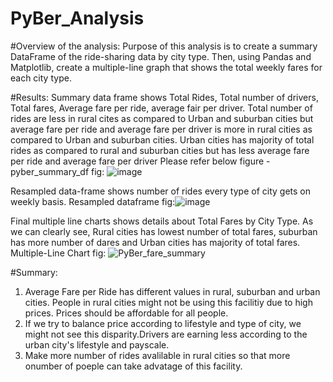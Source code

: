 # PyBer_Analysis

#Overview of the analysis: 
Purpose of this analysis is to create a summary DataFrame of the ride-sharing data by city type. Then, using Pandas and Matplotlib, create a multiple-line graph that shows the total weekly fares for each city type.



#Results: 
Summary data frame shows Total Rides, Total number of drivers, Total fares, Average fare per ride, average fair per driver. 
Total number of rides are less in rural cites as compared to Urban and suburban cities but average fare per ride and average fare per driver is more in rural cities as compared to Urban and suburban cities.
Urban cities has majority of total rides as compared to rural and suburban cities but has less average fare per ride and average fare per driver
Please refer below figure - 
pyber_summary_df fig: ![image](https://user-images.githubusercontent.com/106944351/178591704-ec852bcf-a5b1-402c-9883-bb5ea765426e.png)


Resampled data-frame shows number of rides every type of city gets on weekly basis.
Resampled dataframe fig:![image](https://user-images.githubusercontent.com/106944351/178591807-2ccaa5f9-7b22-4c2e-a591-0143572705cc.png)


Final multiple line charts shows details about Total Fares by City Type. As we can clearly see, Rural cities has lowest number of total fares, suburban has more number of dares and Urban cities has majority of total fares.
Multiple-Line Chart fig: ![PyBer_fare_summary](https://user-images.githubusercontent.com/106944351/178591593-5bb64c4a-2d29-4c22-b921-33ee14f0eada.png)


#Summary:
1) Average Fare per Ride has different values in rural, suburban and urban cities. People in rural cities might not be using this facilitiy due to high prices. Prices should be affordable for all people.
2) If we try to balance price according to lifestyle and type of city, we might not see this disparity.Drivers are earning less according to the urban city's lifestyle and payscale.
3) Make more number of rides avalilable in rural cities so that more onumber of poeple can take advatage of this facility.
